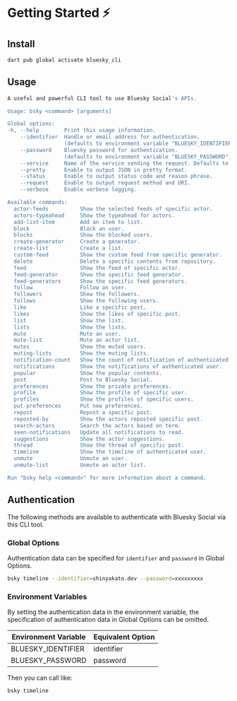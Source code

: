 # Getting Started ⚡

## Install

```bash
dart pub global activate bluesky_cli
```

## Usage

```bash
A useful and powerful CLI tool to use Bluesky Social's APIs.

Usage: bsky <command> [arguments]

Global options:
-h, --help        Print this usage information.
    --identifier  Handle or email address for authentication.
                  (defaults to environment variable "BLUESKY_IDENTIFIER")
    --password    Bluesky password for authentication.
                  (defaults to environment variable "BLUESKY_PASSWORD")
    --service     Name of the service sending the request. Defaults to "bsky.social".
    --pretty      Enable to output JSON in pretty format.
    --status      Enable to output status code and reason phrase.
    --request     Enable to output request method and URI.
    --verbose     Enable verbose logging.

Available commands:
  actor-feeds          Show the selected feeds of specific actor.
  actors-typeahead     Show the typeahead for actors.
  add-list-item        Add an item to list.
  block                Block an user.
  blocks               Show the blocked users.
  create-generator     Create a generator.
  create-list          Create a list.
  custom-feed          Show the custom feed from specific generator.
  delete               Delete a specific contents from repository.
  feed                 Show the feed of specific actor.
  feed-generator       Show the specific feed generator.
  feed-generators      Show the specific feed generators.
  follow               Follow an user.
  followers            Show the followers.
  follows              Show the following users.
  like                 Like a specific post.
  likes                Show the likes of specific post.
  list                 Show the list.
  lists                Show the lists.
  mute                 Mute an user.
  mute-list            Mute an actor list.
  mutes                Show the muted users.
  muting-lists         Show the muting lists.
  notification-count   Show the count of notification of authenticated user.
  notifications        Show the notifications of authenticated user.
  popular              Show the popular contents.
  post                 Post to Bluesky Social.
  preferences          Show the private preferences.
  profile              Show the profile of specific user.
  profiles             Show the profiles of specific users.
  put-preferences      Put new preferences.
  repost               Repost a specific post.
  reposted-by          Show the actors reposted specific post.
  search-actors        Search the actors based on term.
  seen-notifications   Update all notifications to read.
  suggestions          Show the actor suggestions.
  thread               Show the thread of specific post.
  timeline             Show the timeline of authenticated user.
  unmute               Unmute an user.
  unmute-list          Unmute an actor list.

Run "bsky help <command>" for more information about a command.
```

## Authentication

The following methods are available to authenticate with Bluesky Social via this CLI tool.

### Global Options

Authentication data can be specified for `identifier` and `password` in Global Options.

```bash
bsky timeline --identifier=shinyakato.dev --password=xxxxxxxxx
```

### Environment Variables

By setting the authentication data in the environment variable,
the specification of authentication data in Global Options can be omitted.

| Environment Variable | Equivalent Option |
| -------------------- | ----------------- |
| BLUESKY_IDENTIFIER   | identifier        |
| BLUESKY_PASSWORD     | password          |

Then you can call like:

```bash
bsky timeline
```
